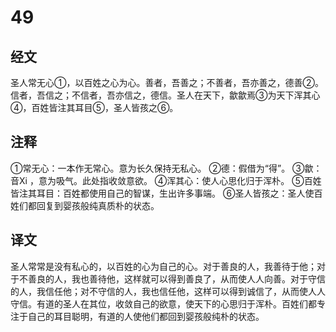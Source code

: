 # 49

## 经文

圣人常无心①，以百姓之心为心。善者，吾善之；不善者，吾亦善之，德善②。信者，吾信之；不信者，吾亦信之，德信。圣人在天下，歙歙焉③为天下浑其心④，百姓皆注其耳目⑤，圣人皆孩之⑥。

## 注释

①常无心：一本作无常心。意为长久保持无私心。
②德：假借为“得”。
③歙：音Xi ，意为吸气。此处指收敛意欲。
④浑其心：使人心思化归于浑朴。
⑤百姓皆注其耳目：百姓都使用自己的智谋，生出许多事端。
⑥圣人皆孩之：圣人使百姓们都回复到婴孩般纯真质朴的状态。

## 译文

圣人常常是没有私心的，以百姓的心为自己的心。对于善良的人，我善待于他；对于不善良的人，我也善待他，这样就可以得到善良了，从而使人人向善。对于守信的人，我信任他；对不守信的人，我也信任他，这样可以得到诚信了，从而使人人守信。有道的圣人在其位，收敛自己的欲意，使天下的心思归于浑朴。百姓们都专注于自己的耳目聪明，有道的人使他们都回到婴孩般纯朴的状态。
